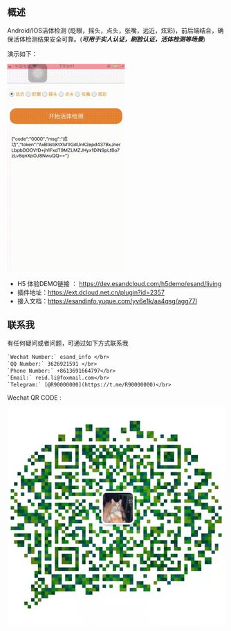 ## 概述
Android/IOS活体检测 (眨眼，摇头，点头，张嘴，远近，炫彩)，前后端结合，确保活体检测结果安全可靠。(***可用于实人认证，刷脸认证，活体检测等场景***)


演示如下：

![DEMO](imgs/demo.gif)


- H5 体验DEMO链接 ： https://dev.esandcloud.com/h5demo/esand/living
- 插件地址：https://ext.dcloud.net.cn/plugin?id=2357
- 接入文档：https://esandinfo.yuque.com/yv6e1k/aa4qsg/agg77l

## 联系我
有任何疑问或者问题，可通过如下方式联系我

```
`Wechat Number:` esand_info </br>
`QQ Number:` 3626921591 </br>
`Phone Number:` +8613691664797</br>
`Email:` reid.li@foxmail.com</br>
`Telegram:` [@R90000000](https://t.me/R90000000)</br>

```

Wechat QR CODE :

![QRCODE](imgs/qrcode.jpeg)
